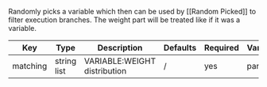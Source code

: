 Randomly picks a variable which then can be used by [[Random Picked]] to filter execution branches. The weight part will be treated like if it was a variable.

| Key | Type | Description | Defaults | Required | Variable |
|-|-|-|-|-|-|
| matching | string list | VARIABLE:WEIGHT distribution | / | yes | partial |